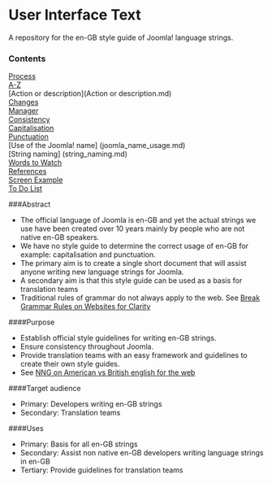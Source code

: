 User Interface Text
===================

A repository for the en-GB style guide of Joomla! language strings.

### Contents
[Process](process-for-plt.md)  
[A-Z](A-Z.md)  
[Action or description](Action or description.md)  
[Changes](Changes.md)  
[Manager](manager.md)  
[Consistency](consistency.md)  
[Capitalisation](capitalisation.md)  
[Punctuation](punctuation.md)  
[Use of the Joomla! name] (joomla_name_usage.md)  
[String naming] (string_naming.md)  
[Words to Watch](words2watch.md)  
[References](references.md)  
[Screen Example](Screen_Example.md)  
[To Do List](todo.md)


###Abstract
* The official language of Joomla is en-GB and yet the actual strings we use have been created over 10 years mainly by people who are not native en-GB speakers. 
* We have no style guide to determine the correct usage of en-GB for example: capitalisation and punctuation.
* The primary aim is to create a single short document that will assist anyone writing new language strings for Joomla.
* A secondary aim is that this style guide can be used as a basis for translation teams
* Traditional rules of grammar do not always apply to the web. See [Break Grammar Rules on Websites for Clarity](http://www.nngroup.com/articles/break-grammar-rules/)

####Purpose
* Establish official style guidelines for writing en-GB strings.
* Ensure consistency throughout Joomla.
* Provide translation teams with an easy framework and guidelines to create their own style guides.	
* See [NNG on American vs British english for the web](http://www.nngroup.com/articles/american-vs-british-english-for-web/)

####Target audience
* Primary: Developers writing en-GB strings
* Secondary: Translation teams 

####Uses
* Primary: Basis for all en-GB strings
* Secondary: Assist non native en-GB developers writing language strings in en-GB
* Tertiary: Provide guidelines for translation teams 	


